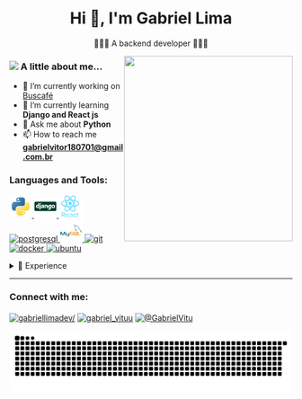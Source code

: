 <h1 align="center">Hi 👋, I'm Gabriel Lima</h1> 

<p align="center"> 👨🏻‍💻 A backend developer 👨🏻‍💻</p> 
<img align='right' src="https://camo.githubusercontent.com/62da68eb62b1e5f175f7d1f0191dd89a653d7908feb22d37d4a0ab07365d6791/68747470733a2f2f6d656469612e67697068792e636f6d2f6d656469612f4d3967624264396e6244724f5475314d71782f67697068792e676966" width="300" height="330" />

### <img src="https://media.giphy.com/media/VgCDAzcKvsR6OM0uWg/giphy.gif" width="50"> A little about me... 
- 🔭 I’m currently working on [Buscafé](https://github.com/Buscafe)
- 🌱 I’m currently learning **Django and React js**
- 💬 Ask me about **Python**
- 📫 How to reach me **gabrielvitor180701@gmail.com.br**


<h3>Languages and Tools:</h3>
<p align="left"> 
     <a href="https://www.python.org" target="_blank"> <img src="https://raw.githubusercontent.com/devicons/devicon/master/icons/python/python-original.svg" alt="python" width="40" height="40"/> </a> 
     <a href="https://www.djangoproject.com/" target="_blank"> <img src="https://raw.githubusercontent.com/devicons/devicon/master/icons/django/django-original.svg" alt="django" width="40" height="40"/> </a
     <a href="https://reactjs.org/" target="_blank"> <img src="https://raw.githubusercontent.com/devicons/devicon/master/icons/react/react-original-wordmark.svg" alt="react" width="40" height="40"/> </a> 
     <a href="https://www.postgresql.org/" target="_blank"> <img src="https://github.com/Gabriel-limadev/devicon/blob/master/icons/postgresql/postgresql-original.svg" alt="postgresql" width="30" height="30"/> </a> 
     <a href="https://www.mysql.com/" target="_blank"> <img src="https://raw.githubusercontent.com/devicons/devicon/master/icons/mysql/mysql-original-wordmark.svg" alt="mysql" width="40" height="40"/> </a>
     <a href="https://git-scm.com/" target="_blank"> <img src="https://www.vectorlogo.zone/logos/git-scm/git-scm-icon.svg" alt="git" width="40" height="40"/> </a> 
     <a href="https://www.docker.com/" target="_blank"> <img src="https://github.com/Gabriel-limadev/devicon/blob/master/icons/docker/docker-original.svg" alt="docker" width="40" height="40"/> </a> 
     <a href="https://www.ubuntu.com/" target="_blank"> <img src="https://github.com/Gabriel-limadev/devicon/blob/master/icons/ubuntu/ubuntu-plain.svg" alt="ubuntu" width="40" height="40"/> </a>
</p>

<details>     
 <summary>📃 Experience</summary>

- 📖 **Software Developer**\
📆 2021 - 2022\
📍 **Escola Técnica Estadual** - Embu das Artes (SP), Brazil

<img align="right" src="https://img.shields.io/badge/Windows-0078D6?style=for-the-badge&logo=windows&logoColor=white" />

- 👨‍💻 **Technical Support**\
📆 2021 - moment\
📍 **Young apprentice** - São Paulo/SP, Brazil
</details>
  <hr>
  
  
<h3 align="left">Connect with me:</h3>
<p align="left">
<a href="https://linkedin.com/in/gabriellimadev/" target="blank"><img align="center" src="https://raw.githubusercontent.com/rahuldkjain/github-profile-readme-generator/master/src/images/icons/Social/linked-in-alt.svg" alt="gabriellimadev/" height="30" width="40" /></a>
<a href="https://instagram.com/gabriel_vituu" target="blank"><img align="center" src="https://raw.githubusercontent.com/rahuldkjain/github-profile-readme-generator/master/src/images/icons/Social/instagram.svg" alt="gabriel_vituu" height="30" width="40" /></a>
<a href="https://discord.gg/@GabrielVitu" target="blank"><img align="center" src="https://raw.githubusercontent.com/rahuldkjain/github-profile-readme-generator/master/src/images/icons/Social/discord.svg" alt="@GabrielVitu" height="30" width="40" /></a>
</p>

<div align="center">

 ![Snake animation](https://github.com/Gabriel-limadev/Gabriel-limadev/blob/output/github-contribution-grid-snake.svg)
     
</div>
